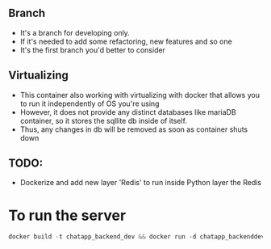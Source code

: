 ## Branch
- It's a branch for developing only.
- If it's needed to add some refactoring, new features and so one
- It's the first branch you'd better to consider
## Virtualizing
- This container also working with virtualizing with docker that allows you to run it independently of OS you're using
- However, it does not provide any distinct databases like mariaDB container, so it stores the sqllite db inside of itself.
- Thus, any changes in db will be removed as soon as container shuts down 


## TODO:
- Dockerize and add new layer 'Redis' to run inside Python layer the Redis

# To run the server
```c 
docker build -t chatapp_backend_dev && docker run -d chatapp_backenddev
```

